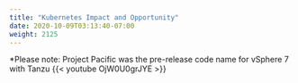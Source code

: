 ```yaml
---
title: "Kubernetes Impact and Opportunity"
date: 2020-10-09T03:13:40-07:00
weight: 2125
---
```

*Please note: Project Pacific was the pre-release code name for vSphere 7 with Tanzu
{{< youtube OjW0U0grJYE >}}
